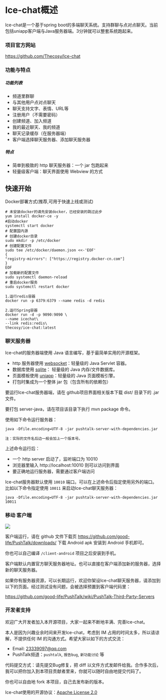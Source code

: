 # Ice-chat概述
Ice-chat是一个基于spring boot的多端聊天系统。支持群聊与点对点聊天。当前包括uniapp客户端与Java服务器端。3分钟就可以整套系统跑起来。

### 项目官方网站
<https://github.com/Thecosy/Ice-chat>

### 功能与特点

##### 功能列表


* 频道里群聊
* 与其他用户点对点聊天
* 聊天支持文字、表情、URL等
* 注册用户（不需要密码）
* 创建频道、加入频道
* 我的最近聊天、我的频道
* 聊天记录缓存（在服务器端）
* 客户端选择聊天服务器、添加聊天服务器

##### 特点

* 简单到极致的 http 聊天服务器：一个 jar 包跑起来
* 轻量级客户端：聊天界面使用 Webview 的方式

## 快速开始
Docker部署方式(推荐,可用于快速上线或测试)

    # 未安装docker的请先安装docker，已经安装的跳过此步
    yum install docker-ce -y
    #启动docker
    systemctl start docker
    # 配置国内源
    # 创建docker目录
    sudo mkdir -p /etc/docker
    # 创建配置文件
    sudo tee /etc/docker/daemon.json <<-'EOF'
    {
    "registry-mirrors": ["https://registry.docker-cn.com"]
    }
    EOF
    # 加载新的配置文件
    sudo systemctl daemon-reload
    # 重启docker服务
    sudo systemctl restart docker

    1.运行redis容器
    docker run -p 6379:6379 --name redis -d redis

    2.运行Spring容器
    docker run -d -p 9090:9090 \
    --name icechat\
    --link redis:redis\
    thecosy/ice-chat:latest

### 聊天服务器

Ice-chat的服务器端使用 Java 语言编写，基于最简单实用的开源框架。

* http 服务器使用 [websocket](http://www.eclipse.org/jetty/)：轻量级的 Java Servlet 容器。
* 数据库使用 [sqlite](http://http://www.h2database.com/)： 轻量级的 Java 内存/文件数据库。
* 页面模板使用 [uniapp](http://freemarker.sourceforge.net/)：轻量级的 Java 页面模板引擎。
* 打包时集成为一个整体 jar 包（包含所有的依赖包）

要运行Ice-chat服务器端，请在 github项目界面相关版本下载 dist/ 目录下的  .jar 文件。

要打包 server-java，请在项目该目录下执行 mvn package 命令。

使用如下命令运行服务器：

	java -Dfile.encoding=UTF-8 -jar pushtalk-server-with-dependencies.jar

`注：实际的文件名后边一般会加上一个版本号。`

上述命令运行后：

* 一个 http server 启动了，监听端口为 10010
* 浏览器里输入 http://localhost:10010 则可以访问到界面
* 要正确地运行服务器，需要通过客户端访问

Ice-chat服务器默认使用 `10010` 端口。可以在上述命令后指定使用另外的端口。比如以下命令指定使用 `10011` 来启动Ice-chat聊天服务器：

	java -Dfile.encoding=UTF-8 -jar pushtalk-server-with-dependencies.jar 10011


### 移动 客户端

![](https://github.com/downloads/good-life/PushTalk/pushtalk_client.png)

客户端运行，请在 github 文件下载页 <https://github.com/good-life/PushTalk/downloads/> 下载 Android apk 安装到 Android 手机即可。

你也可以自己编译 `/client-android` 项目之后安装到手机。

客户端默认内置官方聊天服务器地址。也可以直接在客户端添加新的服务器，选择新的聊天服务器。

如果你有服务器资源，可以长期运行，欢迎你架设Ice-chat聊天服务器，请添加到以下的页面。经过测试没有问题，会被选择预置到客户端代码里：

<https://github.com/good-life/PushTalk/wiki/PushTalk-Third-Party-Servers>


### 开发者支持

欢迎广大开发者加入本开源项目，大家一起来不断地丰满、完善Ice-chat。

本人是因为兴趣业余时间来开发Ice-chat，考虑到 IM 占用的时间太多，所以请谅解，不提供任何 IM 的沟通方式。希望大家以如下的方式交流：

* Email:  <23339097@qq.com>
* PushTalk频道：`pushtalk`, `报告bug`, `新功能讨论` 等

代码提交方式：请先提交Bug修复，把 diff 以文件方式发邮件给我。合作多次后，我可以把你加入到本项目贡献者里来，你就可以随时自由地提交代码了。

你也可以自由地 fork 本项目，自己去发布新的版本。

Ice-chat使用的开源协议：[Apache License 2.0](http://www.apache.org/licenses/LICENSE-2.0)

